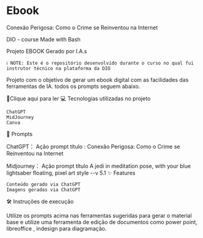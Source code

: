 # Ebook
Conexão Perigosa: Como o Crime se Reinventou na Internet

DIO - course Made with Bash

Projeto EBOOK Gerado por I.A.s

    ℹ️ NOTE: Este é o repositório desenvolvido durante o curso no qual fui instrutor técnico na plataforma da DIO

Projeto com o objetivo de gerar um ebook digital com as facilidades das ferramentas de IA. todos os prompts seguem abaixo.

📕Clique aqui para ler
💻 Tecnologias utilizadas no projeto

    ChatGPT
    MidJourney
    Canva

🧠 Prompts

ChatGPT：
Ação 	prompt
título : Conexão Perigosa: Como o Crime se Reinventou na Internet


Midjourney：
Ação 	prompt
título 	A jedi in meditation pose, with your blue lightsaber floating, pixel art style --v 5.1
✨ Features

    Conteúdo gerado via ChatGPT
    Imagens geradas via ChatGPT

    
🛠️ Instruções de execução

Utilize os prompts acima nas ferramentas sugeridas para gerar o material base e utilize uma ferramenta de edição de documentos como power point, libreoffice , indesign para diagramação.
